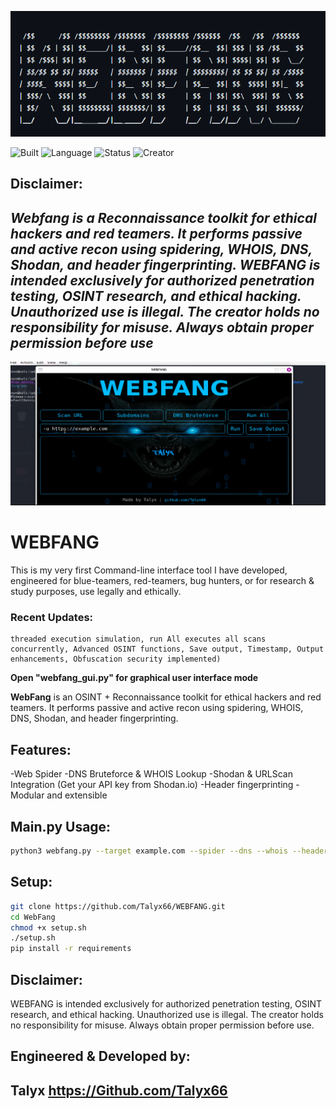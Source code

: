 ![screenshot 1](WEBFANG%20Screenshots/Webfang.png)

![Built](https://img.shields.io/badge/Built%20For-Kali_Linux-8B0000?style=for-the-badge)
![Language](https://img.shields.io/badge/Python-3.11-blue?style=flat-square)
![Status](https://img.shields.io/badge/Status-Live-green?style=plastic)
![Creator](https://img.shields.io/badge/Made%20by-Talyx-purple?style=flat&logo=github)

## Disclaimer: 

 *Webfang is a Reconnaissance toolkit for ethical hackers and red teamers. It performs passive and active recon using spidering, WHOIS, DNS, Shodan, and header fingerprinting. WEBFANG is intended exclusively for authorized penetration testing, OSINT research, and ethical hacking. Unauthorized use is illegal. The creator holds no responsibility for misuse. Always obtain proper permission before use*
---

![screenshot 2](WEBFANG%20Screenshots/screenshot4.png)

# WEBFANG
This is my very first Command-line interface tool I have developed, engineered for blue-teamers, red-teamers, bug hunters, or for research & study purposes, use legally and ethically.


### Recent Updates:
```
threaded execution simulation, run All executes all scans concurrently, Advanced OSINT functions, Save output, Timestamp, Output enhancements, Obfuscation security implemented)
```


**Open "webfang_gui.py" for graphical user interface mode**
  
**WebFang** is an OSINT + Reconnaissance toolkit for ethical hackers and red teamers.
It performs passive and active recon using spidering, WHOIS, DNS, Shodan, and header fingerprinting.

## Features:
-Web Spider
-DNS Bruteforce & WHOIS Lookup
-Shodan & URLScan Integration  (Get your API key from Shodan.io)
-Header fingerprinting
-Modular and extensible

## Main.py Usage:
```bash
python3 webfang.py --target example.com --spider --dns --whois --headers --shodan
```

## Setup:
```bash
git clone https://github.com/Talyx66/WEBFANG.git
cd WebFang
chmod +x setup.sh
./setup.sh
pip install -r requirements
```

## Disclaimer: 
WEBFANG is intended exclusively for authorized penetration testing, OSINT research, and ethical hacking. Unauthorized use is illegal. The creator holds no responsibility for misuse. Always obtain proper permission before use.

## Engineered & Developed by: 
Talyx  https://Github.com/Talyx66
---                                                                                                                                                             
                                                                

